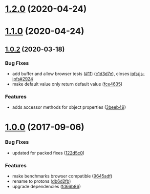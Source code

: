 <a name="1.2.0"></a>
# [1.2.0](https://github.com/ipfs/protons/compare/v1.1.0...v1.2.0) (2020-04-24)



<a name="1.1.0"></a>
# [1.1.0](https://github.com/ipfs/protons/compare/v1.0.2...v1.1.0) (2020-04-24)



<a name="1.0.2"></a>
## [1.0.2](https://github.com/ipfs/protons/compare/v1.0.0...v1.0.2) (2020-03-18)


### Bug Fixes

* add buffer and allow browser tests ([#11](https://github.com/ipfs/protons/issues/11)) ([c1d3d7e](https://github.com/ipfs/protons/commit/c1d3d7e)), closes [ipfs/js-ipfs#2924](https://github.com/ipfs/js-ipfs/issues/2924)
* make default value only return default value ([fce4635](https://github.com/ipfs/protons/commit/fce4635))


### Features

* adds accessor methods for object properties ([3beeb49](https://github.com/ipfs/protons/commit/3beeb49))



<a name="1.0.0"></a>
# [1.0.0](https://github.com/ipfs/protons/compare/122d5c0...v1.0.0) (2017-09-06)


### Bug Fixes

* updated for packed fixes ([122d5c0](https://github.com/ipfs/protons/commit/122d5c0))


### Features

* make benchmarks browser compatible ([9645adf](https://github.com/ipfs/protons/commit/9645adf))
* rename to protons ([db6d2fb](https://github.com/ipfs/protons/commit/db6d2fb))
* upgrade dependencies ([fd66b86](https://github.com/ipfs/protons/commit/fd66b86))



